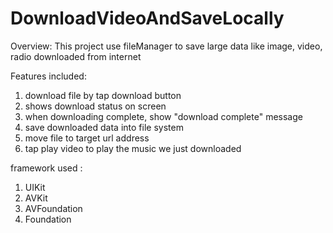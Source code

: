 # DownloadVideoAndSaveLocally

Overview: 
This project use fileManager to save large data like image, video, radio downloaded from internet

Features included:
1. download file by tap download button
2. shows download status on screen
3. when downloading complete, show "download complete" message
4. save downloaded data into file system
5. move file to target url address
6. tap play video to play the music we just downloaded

framework used :
1. UIKit
2. AVKit
3. AVFoundation
4. Foundation

